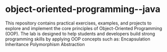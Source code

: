 # object-oriented-programming--java
This repository contains practical exercises, examples, and projects to explore and implement the core principles of Object-Oriented Programming (OOP). The lab is designed to help students and developers build strong programming skills by applying OOP concepts such as:  Encapsulation Inheritance Polymorphism Abstraction
